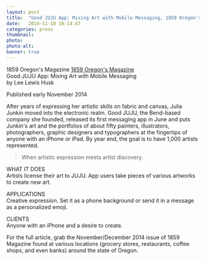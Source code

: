 ```yaml
---
layout: post
title:  "Good JUJU App: Mixing Art with Mobile Messaging, 1859 Oregon's Magazine"
date:   2014-11-10 10:14:47
categories: press
thumbnail: 
photo: 
photo-alt: 
banner: true
---
```

1859 Oregon's Magazine [1859 Oregon's Magazine](http://1859oregonmagazine.com/)<br>
Good JUJU App: Mixing Art with Mobile Messaging<br> 
by Lee Lewis Husk<br>

<p class="small">Published early November 2014</p>

After years of expressing her artistic skills on fabric and canvas, Julia Junkin moved into the electronic realm. Good JUJU, the Bend-based company she founded, released its first messaging app in June and puts Junkin's art and the portfolios of about fifty painters, illustrators, photographers, graphic designers and typographers at the fingertips of anyone with an iPhone or iPad. By year end, the goal is to have 1,000 artists represented. 

<blockquote class="pullquote">When artistic expression meets artist discovery.</blockquote>

WHAT IT DOES<br>
Artists license their art to JUJU. App users take pieces of various artworks to create new art. 

APPLICATIONS<br>
Creative expression. Set it as a phone background or send it in a message as a personalized emoji. 

CLIENTS<br>
Anyone with an iPhone and a desire to create.

<p class="small">For the full article, grab the November/December 2014 issue of 1859 Magazine found at various locations (grocery stores, restaurants, coffee shops, and even banks) around the state of Oregon.</p>
